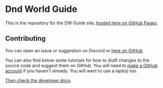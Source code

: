 # Dnd World Guide

This is the repository for the DW Guide site, [hosted here on GitHub Pages](https://jmac-0904.github.io/dwguide/).

## Contributing

You can open an issue or suggestion on Discord or [here on GitHub](https://github.com/jmac-0904/dwguide/issues).

You can also find below some tutorials for how to draft changes to the source code and suggest them on GitHub. You will need to [make a GitHub account](https://github.com/signup) if you haven't already. You will want to use a laptop too.

[Then check the developer docs](/docs/index.md).
